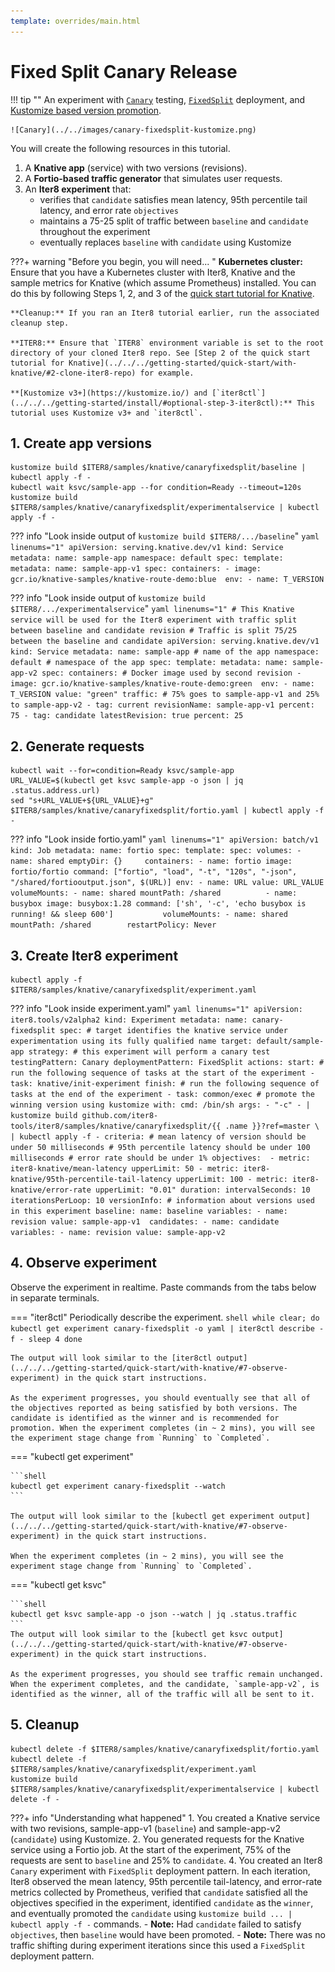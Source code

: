 ```yaml
---
template: overrides/main.html
---
```


# Fixed Split Canary Release

!!! tip ""
    An experiment with [`Canary`](../../../concepts/buildingblocks/#testing-pattern) testing, [`FixedSplit`](../../../concepts/buildingblocks/#deployment-pattern) deployment, and [Kustomize based version promotion](../../../concepts/buildingblocks/#version-promotion).
    
    ![Canary](../../images/canary-fixedsplit-kustomize.png)

You will create the following resources in this tutorial.

1. A **Knative app** (service) with two versions (revisions).
2. A **Fortio-based traffic generator** that simulates user requests.
3. An **Iter8 experiment** that: 
    - verifies that `candidate` satisfies mean latency, 95th percentile tail latency, and error rate `objectives`
    - maintains a 75-25 split of traffic between `baseline` and `candidate` throughout the experiment
    - eventually replaces `baseline` with `candidate` using Kustomize

???+ warning "Before you begin, you will need... "
    **Kubernetes cluster:** Ensure that you have a Kubernetes cluster with Iter8, Knative and the sample metrics for Knative (which assume Prometheus) installed. You can do this by following Steps 1, 2, and 3 of the [quick start tutorial for Knative](../../../getting-started/quick-start/with-knative/).

    **Cleanup:** If you ran an Iter8 tutorial earlier, run the associated cleanup step.

    **ITER8:** Ensure that `ITER8` environment variable is set to the root directory of your cloned Iter8 repo. See [Step 2 of the quick start tutorial for Knative](../../../getting-started/quick-start/with-knative/#2-clone-iter8-repo) for example.

    **[Kustomize v3+](https://kustomize.io/) and [`iter8ctl`](../../../getting-started/install/#optional-step-3-iter8ctl):** This tutorial uses Kustomize v3+ and `iter8ctl`.

## 1. Create app versions

```shell
kustomize build $ITER8/samples/knative/canaryfixedsplit/baseline | kubectl apply -f -
kubectl wait ksvc/sample-app --for condition=Ready --timeout=120s
kustomize build $ITER8/samples/knative/canaryfixedsplit/experimentalservice | kubectl apply -f -
```

??? info "Look inside output of `kustomize build $ITER8/.../baseline`"
    ```yaml linenums="1"
    apiVersion: serving.knative.dev/v1
    kind: Service
    metadata:
      name: sample-app
      namespace: default
    spec:
      template:
        metadata:
          name: sample-app-v1
        spec:
          containers:
            - image: gcr.io/knative-samples/knative-route-demo:blue 
              env:
                - name: T_VERSION
    ```

??? info "Look inside output of `kustomize build $ITER8/.../experimentalservice`"
    ```yaml linenums="1"
    # This Knative service will be used for the Iter8 experiment with traffic split between baseline and candidate revision
    # Traffic is split 75/25 between the baseline and candidate
    apiVersion: serving.knative.dev/v1
    kind: Service
    metadata:
      name: sample-app # name of the app
      namespace: default # namespace of the app
    spec:
      template:
        metadata:
          name: sample-app-v2
        spec:
          containers:
          # Docker image used by second revision
          - image: gcr.io/knative-samples/knative-route-demo:green 
            env:
            - name: T_VERSION
              value: "green"
      traffic: # 75% goes to sample-app-v1 and 25% to sample-app-v2
      - tag: current
        revisionName: sample-app-v1
        percent: 75
      - tag: candidate
        latestRevision: true
        percent: 25
    ```

## 2. Generate requests
```shell
kubectl wait --for=condition=Ready ksvc/sample-app
URL_VALUE=$(kubectl get ksvc sample-app -o json | jq .status.address.url)
sed "s+URL_VALUE+${URL_VALUE}+g" $ITER8/samples/knative/canaryfixedsplit/fortio.yaml | kubectl apply -f -
```

??? info "Look inside fortio.yaml"
    ```yaml linenums="1"
    apiVersion: batch/v1
    kind: Job
    metadata:
      name: fortio
    spec:
      template:
        spec:
          volumes:
          - name: shared
            emptyDir: {}    
          containers:
          - name: fortio
            image: fortio/fortio
            command: ["fortio", "load", "-t", "120s", "-json", "/shared/fortiooutput.json", $(URL)]
            env:
            - name: URL
              value: URL_VALUE
            volumeMounts:
            - name: shared
              mountPath: /shared         
          - name: busybox
            image: busybox:1.28
            command: ['sh', '-c', 'echo busybox is running! && sleep 600']          
            volumeMounts:
            - name: shared
              mountPath: /shared       
          restartPolicy: Never    
    ```

## 3. Create Iter8 experiment

```shell
kubectl apply -f $ITER8/samples/knative/canaryfixedsplit/experiment.yaml
```

??? info "Look inside experiment.yaml"
    ```yaml linenums="1"
    apiVersion: iter8.tools/v2alpha2
    kind: Experiment
    metadata:
      name: canary-fixedsplit
    spec:
      # target identifies the knative service under experimentation using its fully qualified name
      target: default/sample-app
      strategy:
        # this experiment will perform a canary test
        testingPattern: Canary
        deploymentPattern: FixedSplit
        actions:
          start: # run the following sequence of tasks at the start of the experiment
          - task: knative/init-experiment
          finish: # run the following sequence of tasks at the end of the experiment
          - task: common/exec # promote the winning version using kustomize
            with:
              cmd: /bin/sh
              args:
              - "-c"
              - |
              kustomize build github.com/iter8-tools/iter8/samples/knative/canaryfixedsplit/{{ .name }}?ref=master \
                | kubectl apply -f -
      criteria:
        # mean latency of version should be under 50 milliseconds
        # 95th percentile latency should be under 100 milliseconds
        # error rate should be under 1%
        objectives: 
        - metric: iter8-knative/mean-latency
          upperLimit: 50
        - metric: iter8-knative/95th-percentile-tail-latency
          upperLimit: 100
        - metric: iter8-knative/error-rate
          upperLimit: "0.01"
      duration:
        intervalSeconds: 10
        iterationsPerLoop: 10
      versionInfo:
        # information about versions used in this experiment
        baseline:
          name: baseline
          variables:
          - name: revision
            value: sample-app-v1 
        candidates:
        - name: candidate
          variables:
          - name: revision
            value: sample-app-v2
    ```

## 4. Observe experiment
Observe the experiment in realtime. Paste commands from the tabs below in separate terminals.

=== "iter8ctl"
    Periodically describe the experiment.
    ```shell
    while clear; do
    kubectl get experiment canary-fixedsplit -o yaml | iter8ctl describe -f -
    sleep 4
    done
    ```

    The output will look similar to the [iter8ctl output](../../../getting-started/quick-start/with-knative/#7-observe-experiment) in the quick start instructions.

    As the experiment progresses, you should eventually see that all of the objectives reported as being satisfied by both versions. The candidate is identified as the winner and is recommended for promotion. When the experiment completes (in ~ 2 mins), you will see the experiment stage change from `Running` to `Completed`.

=== "kubectl get experiment"

    ```shell
    kubectl get experiment canary-fixedsplit --watch
    ```

    The output will look similar to the [kubectl get experiment output](../../../getting-started/quick-start/with-knative/#7-observe-experiment) in the quick start instructions.

    When the experiment completes (in ~ 2 mins), you will see the experiment stage change from `Running` to `Completed`.    

=== "kubectl get ksvc"

    ```shell
    kubectl get ksvc sample-app -o json --watch | jq .status.traffic
    ```
    The output will look similar to the [kubectl get ksvc output](../../../getting-started/quick-start/with-knative/#7-observe-experiment) in the quick start instructions.

    As the experiment progresses, you should see traffic remain unchanged. When the experiment completes, and the candidate, `sample-app-v2`, is identified as the winner, all of the traffic will all be sent to it.

## 5. Cleanup

```shell
kubectl delete -f $ITER8/samples/knative/canaryfixedsplit/fortio.yaml
kubectl delete -f $ITER8/samples/knative/canaryfixedsplit/experiment.yaml
kustomize build $ITER8/samples/knative/canaryfixedsplit/experimentalservice | kubectl delete -f -
```

???+ info "Understanding what happened"
    1. You created a Knative service with two revisions, sample-app-v1 (`baseline`) and sample-app-v2 (`candidate`) using Kustomize.
    2. You generated requests for the Knative service using a Fortio job. At the start of the experiment, 75% of the requests are sent to `baseline` and 25% to `candidate`.
    4. You created an Iter8 `Canary` experiment with `FixedSplit` deployment pattern. In each iteration, Iter8 observed the mean latency, 95th percentile tail-latency, and error-rate metrics collected by Prometheus, verified that `candidate` satisfied all the objectives specified in the experiment, identified `candidate` as the `winner`, and eventually promoted the `candidate` using `kustomize build ... | kubectl apply -f -` commands.
        - **Note:** Had `candidate` failed to satisfy `objectives`, then `baseline` would have been promoted.
        - **Note:** There was no traffic shifting during experiment iterations since this used a `FixedSplit` deployment pattern.